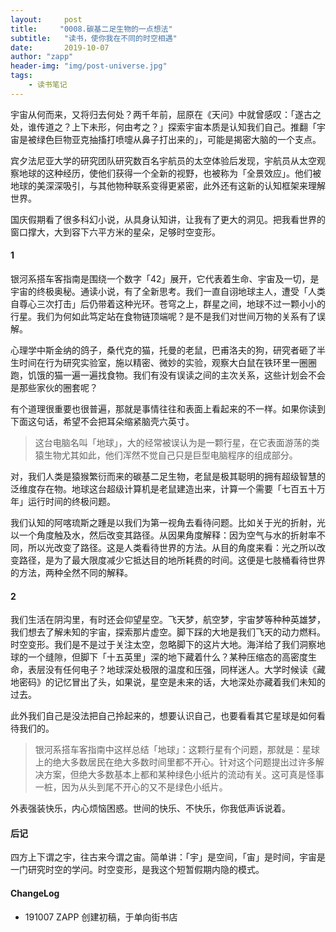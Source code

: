 ```yaml
---
layout:     post
title:     "0008.碳基二足生物的一点想法"
subtitle:   "读书，使你我在不同的时空相遇"
date:       2019-10-07
author: "zapp"
header-img: "img/post-universe.jpg"
tags:
    - 读书笔记
---
```


宇宙从何而来，又将归去何处？两千年前，屈原在《天问》中就曾感叹：「遂古之处，谁传道之？上下未形，何由考之？」探索宇宙本质是认知我们自己。推翻「宇宙是被绿色巨物亚克抽搐打喷嚏从鼻子打出来的」，可能是揭密大脑的一个支点。

宾夕法尼亚大学的研究团队研究数百名宇航员的太空体验后发现，宇航员从太空观察地球的这种经历，使他们获得一个全新的视野，也被称为「全景效应」。他们被地球的美深深吸引，与其他物种联系变得更紧密，此外还有这新的认知框架来理解世界。

国庆假期看了很多科幻小说，从具身认知讲，让我有了更大的洞见。把我看世界的窗口撑大，大到容下六平方米的星朵，足够时空变形。

#### 1

银河系搭车客指南是围绕一个数字「42」展开，它代表着生命、宇宙及一切，是宇宙的终极奥秘。通读小说，有了全新思考。我们一直自诩地球主人，遭受「人类自尊心三次打击」后仍带着这种光环。苍穹之上，群星之间，地球不过一颗小小的行星。我们为何如此笃定站在食物链顶端呢？是不是我们对世间万物的关系有了误解。

心理学中斯金纳的鸽子，桑代克的猫，托曼的老鼠，巴甫洛夫的狗，研究者砸了半生时间在行为研究实验室，施以精密、微妙的实验，观察大白鼠在铁环里一圈圈跑，饥饿的猫一遍一遍找食物。我们有没有误读之间的主次关系，这些计划会不会是那些家伙的圈套呢？

有个道理很重要也很普遍，那就是事情往往和表面上看起来的不一样。如果你读到下面这句话，希望不会把耳朵缩紧脑壳六英寸。

> 这台电脑名叫「地球」，大的经常被误认为是一颗行星，在它表面游荡的类猿生物尤其如此，他们浑然不觉自己只是巨型电脑程序的组成部分。

对，我们人类是猿猴繁衍而来的碳基二足生物，老鼠是极其聪明的拥有超级智慧的泛维度存在物。地球这台超级计算机是老鼠建造出来，计算一个需要「七百五十万年」运行时间的终极问题。

我们认知的阿喀琉斯之踵是以我们为第一视角去看待问题。比如关于光的折射，光以一个角度触及水，然后改变其路径。从因果角度解释：因为空气与水的折射率不同，所以光改变了路径。这是人类看待世界的方法。从目的角度来看：光之所以改变路径，是为了最大限度减少它抵达目的地所耗费的时间。这便是七肢桶看待世界的方法，两种全然不同的解释。

#### 2

我们生活在阴沟里，有时还会仰望星空。飞天梦，航空梦，宇宙梦等种种英雄梦，我们想去了解未知的宇宙，探索那片虚空。脚下踩的大地是我们飞天的动力燃料。时空变形。我们是不是过于关注太空，忽略脚下的这片大地。海洋给了我们洞察地球的一个缝隙，但脚下「十五英里」深的地下藏着什么？某种压缩态的高密度生命，表层没有任何电子？地球深处极限的温度和压强，同样迷人。大学时候读《藏地密码》的记忆冒出了头，如果说，星空是未来的话，大地深处亦藏着我们未知的过去。

此外我们自己是没法把自己拎起来的，想要认识自己，也要看看其它星球是如何看待我们的。

> 银河系搭车客指南中这样总结「地球」：这颗行星有个问题，那就是：星球上的绝大多数居民在绝大多数时间里都不开心。针对这个问题提出过许多解决方案，但绝大多数基本上都和某种绿色小纸片的流动有关。这可真是怪事一桩，因为从头到尾不开心的又不是绿色小纸片。

外表强装快乐，内心烦恼困惑。世间的快乐、不快乐，你我低声诉说着。

#### 后记

四方上下谓之宇，往古来今谓之宙。简单讲：「宇」是空间，「宙」是时间，宇宙是一门研究时空的学问。时空变形，是我这个短暂假期内隐的模式。

#### ChangeLog

- 191007 ZAPP 创建初稿，于单向街书店


